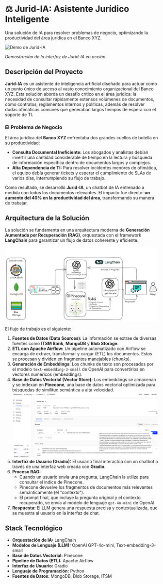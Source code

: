 <!DOCTYPE html>
<html lang="es">

<body>
    <h1>⚖️ Jurid-IA: Asistente Jurídico Inteligente</h1>
    <p class="subtitle">Una solución de IA para resolver problemas de negocio, optimizando la productividad del área jurídica en el Banco XYZ.</p>
    <div class="container">
        <img src="Jurid-IA.gif" alt="Demo de Jurid-IA">
        <p><em>Demostración de la interfaz de Jurid-IA en acción.</em></p>
    </div>
    <h2>Descripción del Proyecto</h2>
    <p>
        <strong>Jurid-IA</strong> es un asistente de inteligencia artificial diseñado para actuar como un punto único de acceso al vasto conocimiento organizacional del Banco XYZ. Esta solución aborda un desafío crítico en el área jurídica: la necesidad de consultar rápidamente extensos volúmenes de documentos, como contratos, reglamentos internos y políticas, además de resolver dudas ofimáticas comunes que generaban largos tiempos de espera con el soporte de TI.
    </p>
    <div class="business-problem">
        <h3>El Problema de Negocio</h3>
        <p>
            El área jurídica del <strong>Banco XYZ</strong> enfrentaba dos grandes cuellos de botella en su productividad:
        </p>
        <ul>
            <li><strong>Consulta Documental Ineficiente:</strong> Los abogados y analistas debían invertir una cantidad considerable de tiempo en la lectura y búsqueda de información específica dentro de documentos largos y complejos.</li>
            <li><strong>Alta Dependencia de TI:</strong> Para resolver incidentes menores de ofimática, el equipo debía generar tickets y esperar el cumplimiento de SLAs de varios días, interrumpiendo su flujo de trabajo.</li>
        </ul>
        <p>
            Como resultado, se desarrolló <strong>Jurid-IA</strong>, un chatbot de IA entrenado a medida con todos los documentos relevantes. El impacto fue directo: <strong>un aumento del 40% en la productividad del área</strong>, transformando su manera de trabajar.
        </p>
    </div>
    <h2>Arquitectura de la Solución</h2>
    <p>
        La solución se fundamenta en una arquitectura moderna de <strong>Generación Aumentada por Recuperación (RAG)</strong>, orquestada con el framework <strong>LangChain</strong> para garantizar un flujo de datos coherente y eficiente.
    </p>
    <img src="Arquitectura.png" alt="Diagrama de la Arquitectura de Jurid-IA">
    <p>El flujo de trabajo es el siguiente:</p>
    <ol>
        <li><strong>Fuentes de Datos (Data Sources):</strong> La información se extrae de diversas fuentes como <strong>ITSM Bank</strong>, <strong>MongoDB</strong> y <strong>Blob Storage</strong>.</li>
        <li><strong>ETL con Apache Airflow:</strong> Un pipeline automatizado con Airflow se encarga de extraer, transformar y cargar (ETL) los documentos. Estos se procesan y dividen en fragmentos manejables (<em>chunks</em>).</li>
        <li><strong>Generación de Embeddings:</strong> Los chunks de texto son procesados por el modelo <code>text-embedding-3-small</code> de OpenAI para convertirlos en vectores numéricos (embeddings).</li>
        <li><strong>Base de Datos Vectorial (Vector Store):</strong> Los embeddings se almacenan y se indexan en <strong>Pinecone</strong>, una base de datos vectorial optimizada para búsquedas de similitud semántica a alta velocidad.</li>
      <img src="pineconeDB.png" alt="Pinecone Vector Store">
        <li><strong>Interfaz de Usuario (Gradio):</strong> El usuario final interactúa con un chatbot a través de una interfaz web creada con <strong>Gradio</strong>.</li>
        <li><strong>Proceso RAG:</strong>
            <ul>
                <li>Cuando un usuario envía una pregunta, LangChain la utiliza para consultar el índice de Pinecone.</li>
                <li>Pinecone devuelve los fragmentos de documentos más relevantes semánticamente (el "contexto").</li>
                <li>El prompt final, que incluye la pregunta original y el contexto recuperado, se envía al modelo de lenguaje <code>gpt-4o-mini</code> de OpenAI.</li>
            </ul>
        </li>
        <li><strong>Respuesta:</strong> El LLM genera una respuesta precisa y contextualizada, que se muestra al usuario en la interfaz de chat.</li>
    </ol>
    <h2>Stack Tecnológico</h2>
    <ul>
        <li><strong>Orquestación de IA:</strong> LangChain</li>
        <li><strong>Modelos de Lenguaje (LLM):</strong> OpenAI GPT-4o-mini, Text-embedding-3-small</li>
        <li><strong>Base de Datos Vectorial:</strong> Pinecone</li>
        <li><strong>Pipeline de Datos (ETL):</strong> Apache Airflow</li>
        <li><strong>Interfaz de Usuario:</strong> Gradio</li>
        <li><strong>Lenguaje de Programación:</strong> Python</li>
        <li><strong>Fuentes de Datos:</strong> MongoDB, Blob Storage, ITSM</li>
    </ul>
   
   

</body>
</html>
